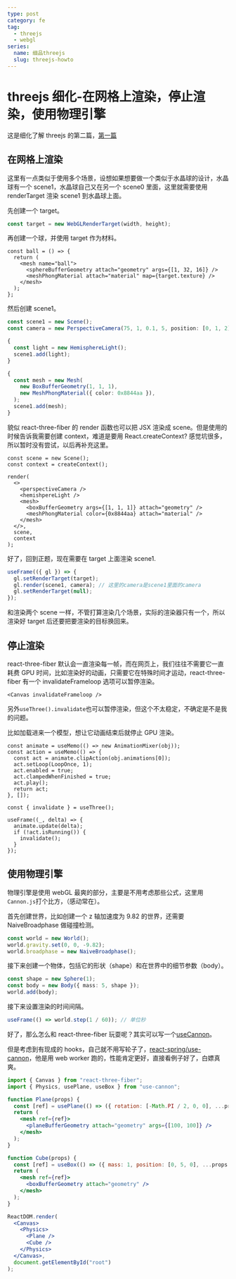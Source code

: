 ```yaml
---
type: post
category: fe
tag:
  - threejs
  - webgl
series:
  name: 细品threejs
  slug: threejs-howto
---
```


# threejs 细化-在网格上渲染，停止渲染，使用物理引擎

这是细化了解 threejs 的第二篇，[第一篇](/fe/2020/04/21/threejs细化-创建一个mesh、使用加载器、多个场景.html)

## 在网格上渲染

这里有一点类似于使用多个场景，设想如果想要做一个类似于水晶球的设计，水晶球有一个 scene1，水晶球自己又在另一个 scene0 里面，这里就需要使用 renderTarget 渲染 scene1 到水晶球上面。

先创建一个 target。

```typescript
const target = new WebGLRenderTarget(width, height);
```

再创建一个球，并使用 target 作为材料。

```tsx
const ball = () => {
  return (
    <mesh name="ball">
      <sphereBufferGeometry attach="geometry" args={[1, 32, 16]} />
      <meshPhongMaterial attach="material" map={target.texture} />
    </mesh>
  );
};
```

然后创建 scene1。

```ts
const scene1 = new Scene();
const camera = new PerspectiveCamera(75, 1, 0.1, 5, position: [0, 1, 2]);

{
  const light = new HemisphereLight();
  scene1.add(light);
}

{
  const mesh = new Mesh(
    new BoxBufferGeometry(1, 1, 1),
    new MeshPhongMaterial({ color: 0x8844aa }),
  );
  scene1.add(mesh);
}
```

貌似 react-three-fiber 的 render 函数也可以把 JSX 渲染成 scene。但是使用的时候告诉我需要创建 context，难道是要用 React.createContext? 感觉坑很多，所以暂时没有尝试，以后再补充这里。

```tsx
const scene = new Scene();
const context = createContext();

render(
  <>
    <perspectiveCamera />
    <hemishpereLight />
    <mesh>
      <boxBufferGeometry args={[1, 1, 1]} attach="geometry" />
      <meshPhongMaterial color={0x8844aa} attach="material" />
    </mesh>
  </>,
  scene,
  context
);
```

好了，回到正题，现在需要在 target 上面渲染 scene1.

```ts
useFrame(({ gl }) => {
  gl.setRenderTarget(target);
  gl.render(scene1, camera); // 这里的camera是scene1里面的camera
  gl.setRenderTarget(null);
});
```

和渲染两个 scene 一样，不管打算渲染几个场景，实际的渲染器只有一个，所以渲染好 target 后还要把要渲染的目标换回来。

## 停止渲染

react-three-fiber 默认会一直渲染每一帧，而在网页上，我们往往不需要它一直耗费 GPU 时间，比如渲染好的动画，只需要它在特殊时间才运动，react-three-fiber 有一个 invalidateFrameloop 选项可以暂停渲染。

```tsx
<Canvas invalidateFrameloop />
```

另外`useThree().invalidate`也可以暂停渲染，但这个不太稳定，不确定是不是我的问题。

比如加载进来一个模型，想让它动画结束后就停止 GPU 渲染。

```tsx
const animate = useMemo(() => new AnimationMixer(obj));
const action = useMemo(() => {
  const act = animate.clipAction(obj.animations[0]);
  act.setLoop(LoopOnce, 1);
  act.enabled = true;
  act.clampedWhenFinished = true;
  act.play();
  return act;
}, []);

const { invalidate } = useThree();

useFrame((_, delta) => {
  animate.update(delta);
  if (!act.isRunning()) {
    invalidate();
  }
});
```

## 使用物理引擎

物理引擎是使用 webGL 最爽的部分，主要是不用考虑那些公式，这里用`Cannon.js`打个比方，（感动常在）。

首先创建世界，比如创建一个 z 轴加速度为 9.82 的世界，还需要 NaiveBroadphase 做碰撞检测。

```ts
const world = new World();
world.gravity.set(0, 0, -9.82);
world.broadphase = new NaiveBroadphase();
```

接下来创建一个物体，包括它的形状（shape）和在世界中的细节参数（body）。

```ts
const shape = new Sphere(1);
const body = new Body({ mass: 5, shape });
world.add(body);
```

接下来设置渲染的时间间隔。

```ts
useFrame(() => world.step(1 / 60)); // 单位秒
```

好了，那么怎么和 react-three-fiber 玩耍呢？其实可以写一个[useCannon](https://github.com/gongbaodd/webgl_demos/blob/dev/hooks/useCannon.tsx)。

但是考虑到有现成的 hooks，自己就不用写轮子了，[react-spring/use-cannon](https://github.com/react-spring/use-cannon)，他是用 web worker 跑的，性能肯定更好，直接看例子好了，白嫖真爽。

```jsx
import { Canvas } from "react-three-fiber";
import { Physics, usePlane, useBox } from "use-cannon";

function Plane(props) {
  const [ref] = usePlane(() => ({ rotation: [-Math.PI / 2, 0, 0], ...props }));
  return (
    <mesh ref={ref}>
      <planeBufferGeometry attach="geometry" args={[100, 100]} />
    </mesh>
  );
}

function Cube(props) {
  const [ref] = useBox(() => ({ mass: 1, position: [0, 5, 0], ...props }));
  return (
    <mesh ref={ref}>
      <boxBufferGeometry attach="geometry" />
    </mesh>
  );
}

ReactDOM.render(
  <Canvas>
    <Physics>
      <Plane />
      <Cube />
    </Physics>
  </Canvas>,
  document.getElementById("root")
);
```

